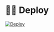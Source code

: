 # 🏃‍♂️ Deploy 
[![Deploy](https://www.herokucdn.com/deploy/button.svg)](https://heroku.com/deploy?template=https://github.com/MysticKaBaap/Tokyo.git)
